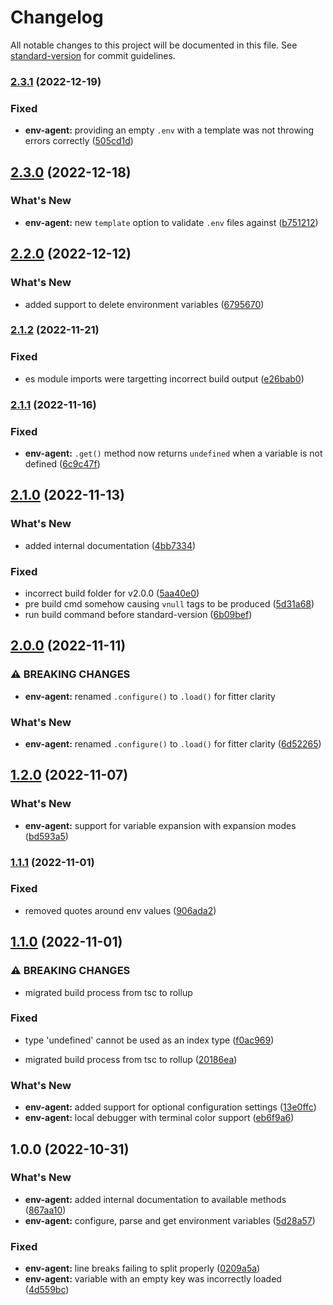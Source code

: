 # Changelog

All notable changes to this project will be documented in this file. See [standard-version](https://github.com/conventional-changelog/standard-version) for commit guidelines.

### [2.3.1](https://github.com/itsmichaelbtw/env-agent/compare/v2.3.0...v2.3.1) (2022-12-19)


### Fixed

* **env-agent:** providing an empty `.env` with a template was not throwing errors correctly ([505cd1d](https://github.com/itsmichaelbtw/env-agent/commit/505cd1dbe47e9704a0a3d07c0ae2c426e26665ed))

## [2.3.0](https://github.com/itsmichaelbtw/env-agent/compare/v2.2.0...v2.3.0) (2022-12-18)


### What's New

* **env-agent:** new `template` option to validate `.env` files against ([b751212](https://github.com/itsmichaelbtw/env-agent/commit/b7512125491b6e9c96c37aad0f47ed8dee3092bd))

## [2.2.0](https://github.com/itsmichaelbtw/env-agent/compare/v2.1.2...v2.2.0) (2022-12-12)


### What's New

* added support to delete environment variables ([6795670](https://github.com/itsmichaelbtw/env-agent/commit/6795670f466c508641ea6fc5e671c45a29fc6489))

### [2.1.2](https://github.com/itsmichaelbtw/env-agent/compare/v2.1.1...v2.1.2) (2022-11-21)


### Fixed

* es module imports were targetting incorrect build output ([e26bab0](https://github.com/itsmichaelbtw/env-agent/commit/e26bab0cc9377929652ff0ed150607bdd2d854a5))

### [2.1.1](https://github.com/itsmichaelbtw/env-agent/compare/v2.1.0...v2.1.1) (2022-11-16)


### Fixed

* **env-agent:** `.get()` method now returns `undefined` when a variable is not defined ([6c9c47f](https://github.com/itsmichaelbtw/env-agent/commit/6c9c47fc8cbe142042b9ef09a927dfeb743ffa0c))

## [2.1.0](https://github.com/itsmichaelbtw/env-agent/compare/v2.0.0...v2.1.0) (2022-11-13)


### What's New

* added internal documentation ([4bb7334](https://github.com/itsmichaelbtw/env-agent/commit/4bb7334c30eabc3264f92c04594551fd8e75b274))


### Fixed

* incorrect build folder for v2.0.0 ([5aa40e0](https://github.com/itsmichaelbtw/env-agent/commit/5aa40e04758f0fb6c9591d7f8640b9fcc36a5661))
* pre build cmd somehow causing `vnull` tags to be produced ([5d31a68](https://github.com/itsmichaelbtw/env-agent/commit/5d31a6884ce64d9e80900fde17808a07b6fcc1e3))
* run build command before standard-version ([6b09bef](https://github.com/itsmichaelbtw/env-agent/commit/6b09bef680d9be6e93a4494ad10898ef31bfd8ec))

## [2.0.0](https://github.com/itsmichaelbtw/env-agent/compare/v1.2.0...v2.0.0) (2022-11-11)


### ⚠ BREAKING CHANGES

* **env-agent:** renamed `.configure()` to `.load()` for fitter clarity

### What's New

* **env-agent:** renamed `.configure()` to `.load()` for fitter clarity ([6d52265](https://github.com/itsmichaelbtw/env-agent/commit/6d5226563902fcff7030a8a0ae9cacbc470b7e55))

## [1.2.0](https://github.com/itsmichaelbtw/env-agent/compare/v1.1.1...v1.2.0) (2022-11-07)


### What's New

* **env-agent:** support for variable expansion with expansion modes ([bd593a5](https://github.com/itsmichaelbtw/env-agent/commit/bd593a5b0d18996ef61634dcc5cd9c92c8ed85db))

### [1.1.1](https://github.com/itsmichaelbtw/env-agent/compare/v1.1.0...v1.1.1) (2022-11-01)


### Fixed

* removed quotes around env values ([906ada2](https://github.com/itsmichaelbtw/env-agent/commit/906ada2c74a8570c763940238ae03e7390497782))

## [1.1.0](https://github.com/itsmichaelbtw/env-agent/compare/v1.0.0...v1.1.0) (2022-11-01)


### ⚠ BREAKING CHANGES

* migrated build process from tsc to rollup

### Fixed

* type 'undefined' cannot be used as an index type ([f0ac969](https://github.com/itsmichaelbtw/env-agent/commit/f0ac9696e8bdd92625472bab1558d076762552d9))


* migrated build process from tsc to rollup ([20186ea](https://github.com/itsmichaelbtw/env-agent/commit/20186eab3b738d3ea71e3f40bd73e69db2ed331f))


### What's New

* **env-agent:** added support for optional configuration settings ([13e0ffc](https://github.com/itsmichaelbtw/env-agent/commit/13e0ffcea5f7ce27090f3d2fc77c991c63e7bb5e))
* **env-agent:** local debugger with terminal color support ([eb6f9a6](https://github.com/itsmichaelbtw/env-agent/commit/eb6f9a619e066bc30bda87d9b3de1daf6951be9f))

## 1.0.0 (2022-10-31)


### What's New

* **env-agent:** added internal documentation to available methods ([867aa10](https://github.com/itsmichaelbtw/env-agent/commit/867aa107558dc4d0117691dc922e783e616523b8))
* **env-agent:** configure, parse and get environment variables ([5d28a57](https://github.com/itsmichaelbtw/env-agent/commit/5d28a57a453ba226adf759c9191876a7bb1ad7ac))


### Fixed

* **env-agent:** line breaks failing to split properly ([0209a5a](https://github.com/itsmichaelbtw/env-agent/commit/0209a5af0e82ac796b3d7876281f690b626fbc11))
* **env-agent:** variable with an empty key was incorrectly loaded ([4d559bc](https://github.com/itsmichaelbtw/env-agent/commit/4d559bc98fedb3992e613e52bed5f2b7fd5bc060))
